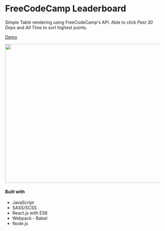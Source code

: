 # FreeCodeCamp Leaderboard

Simple Table rendering using FreeCodeCamp's API. Able to click *Past 30 Days* and *All Time* to sort highest points.

[Demo](https://thisiswhale.github.io/Forum-Leaderboard/)

<p align="center"><img width="700" height="450" src="https://user-images.githubusercontent.com/16066443/36780816-ecf63fcc-1c28-11e8-9b73-3bb9a47330cf.gif"></p>

#### Built with
  - JavaScript
  - SASS/SCSS
  - React.js with ES6
  - Webpack - Babel
  - Node.js
